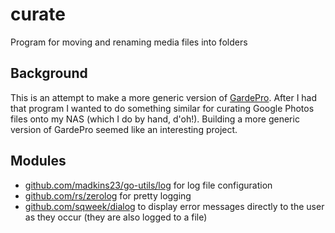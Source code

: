 # curate
Program for moving and renaming media files into folders

## Background

This is an attempt to make a more generic version of
[GardePro](https://github.com/madkins23/gardepro).
After I had that program I wanted to do something similar for
curating Google Photos files onto my NAS (which I do by hand, d'oh!).
Building a more generic version of GardePro seemed like an interesting project.

## Modules

* [github.com/madkins23/go-utils/log](https://github.com/madkins23/go-utils) for log file configuration
* [github.com/rs/zerolog](https://github.com/rs/zerolog) for pretty logging
* [github.com/sqweek/dialog](https://github.com/sqweek/dialog)
  to display error messages directly to the user as they occur
  (they are also logged to a file)

